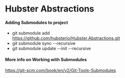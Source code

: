 # Hubster Abstractions

#### Adding Submodules to project

- git submodule add https://github.com/hubsterio/Hubster.Abstractions.git
- git submodule sync --recursive
- git submodule update --init --recursive

#### More info on Working with Submodules
https://git-scm.com/book/en/v2/Git-Tools-Submodules

